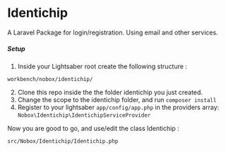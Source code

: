 Identichip
==========

A Laravel Package for login/registration. Using email and other services. 


##### Setup

1. Inside your Lightsaber root  create the following structure : 

`workbench/nobox/identichip/`

2. Clone this repo inside the the folder identichip you just created. 
3. Change the scope to the identichip folder, and run `composer install`
4. Register to your lightsaber `app/config/app.php` in the providers array: `Nobox\Identichip\IdentichipServiceProvider`

Now you are good to go, and use/edit the class Identichip : 

`src/Nobox/Identichip/Identichip.php`
